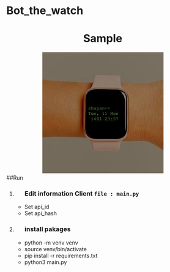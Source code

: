 # Bot_the_watch
<div align="center">
<h1>Sample</h1>
    <img src="https://github.com/shayan881/Bot_the_watch/blob/main/Cls/wathsave.jpg">

</div>
##Run
<ol>
   <li>
       <ul>
           <h3>Edit information Client  <code>file : main.py</code></h3>
           <li>Set api_id</li>
           <li>Set api_hash</li>
       </ul>
   </li>
   <li>
       <ul>
           <h3>install pakages</h3>
           <li>python -m venv venv</li>
           <li>source venv/bin/activate</li>
           <li>pip install -r requirements.txt</li>
           <li>python3 main.py</li>
       </ul>
   </li>
</ol> 

